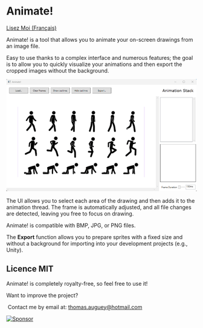 # Animate!

[Lisez Moi (Français)](LISEZMOI.md)

Animate! is a tool that allows you to animate your on-screen drawings from an image file.

Easy to use thanks to a complex interface and numerous features; the goal is to allow you to quickly visualize your animations and then export the cropped images without the background.

![](sample.gif)

The UI allows you to select each area of the drawing and then adds it to the animation thread. The frame is automatically adjusted, and all file changes are detected, leaving you free to focus on drawing.

Animate! is compatible with BMP, JPG, or PNG files.

The **Export** function allows you to prepare sprites with a fixed size and without a background for importing into your development projects (e.g., Unity).

## Licence MIT

Animate! is completely royalty-free, so feel free to use it!

Want to improve the project?

​	Contact me by email at: thomas.auguey@hotmail.com

[![Sponsor](https://img.shields.io/badge/sponsor-GitHub-blue?logo=github)](https://github.com/sponsors/Ace4TeaM)
